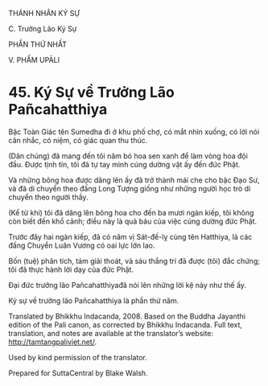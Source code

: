 THÁNH NHÂN KÝ SỰ

C. Trưởng Lão Ký Sự

PHẦN THỨ NHẤT

V. PHẨM UPĀLI

# 45\. Ký Sự về Trưởng Lão Pañcahatthiya

Bậc Toàn Giác tên Sumedha đi ở khu phố chợ, có mắt nhìn xuống, có lời nói cân nhắc, có niệm, có giác quan thu thúc.

(Dân chúng) đã mang đến tôi năm bó hoa sen xanh để làm vòng hoa đội đầu. Được tịnh tín, tôi đã tự tay mình cúng dường vật ấy đến đức Phật.

Và những bông hoa được dâng lên ấy đã trở thành mái che cho bậc Đạo Sư, và đã di chuyển theo đấng Long Tượng giống như những người học trò di chuyển theo người thầy.

(Kể từ khi) tôi đã dâng lên bông hoa cho đến ba mươi ngàn kiếp, tôi không còn biết đến khổ cảnh; điều này là quả báu của việc cúng dường đức Phật.

Trước đây hai ngàn kiếp, đã có năm vị Sát-đế-lỵ cùng tên Hatthiya, là các đấng Chuyển Luân Vương có oai lực lớn lao.

Bốn (tuệ) phân tích, tám giải thoát, và sáu thắng trí đã được (tôi) đắc chứng; tôi đã thực hành lời dạy của đức Phật.

Đại đức trưởng lão Pañcahatthiyađã nói lên những lời kệ này như thế ấy.

Ký sự về trưởng lão Pañcahatthiya là phần thứ năm.

Translated by Bhikkhu Indacanda, 2008. Based on the Buddha Jayanthi edition of the Pali canon, as corrected by Bhikkhu Indacanda. Full text, translation, and notes are available at the translator’s website: http://tamtangpaliviet.net/.

Used by kind permission of the translator.

Prepared for SuttaCentral by Blake Walsh.